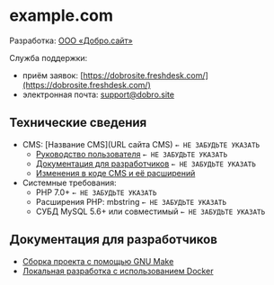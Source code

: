 # example.com

Разработка: [ООО «Добро.сайт»](http://добро.сайт/)

Служба поддержки:
- приём заявок: [https://dobrosite.freshdesk.com/](https://dobrosite.freshdesk.com/)
- электронная почта: [support@dobro.site](mailto:support@dobro.site)

## Технические сведения

- CMS: [Название CMS](URL сайта CMS) `← НЕ ЗАБУДЬТЕ УКАЗАТЬ`
  - [Руководство пользователя](URL) `← НЕ ЗАБУДЬТЕ УКАЗАТЬ`
  - [Документация для разработчиков](URL) `← НЕ ЗАБУДЬТЕ УКАЗАТЬ`
  - [Изменения в коде CMS и её расширений](patch/README.md)
- Системные требования:
  - PHP 7.0+ `← НЕ ЗАБУДЬТЕ УКАЗАТЬ`
  - Расширения PHP: mbstring `← НЕ ЗАБУДЬТЕ УКАЗАТЬ`
  - СУБД MySQL 5.6+ или совместимый `← НЕ ЗАБУДЬТЕ УКАЗАТЬ`
 
## Документация для разработчиков

- [Сборка проекта с помощью GNU Make](doc/make.md)
- [Локальная разработка с использованием Docker](doc/docker.md)
